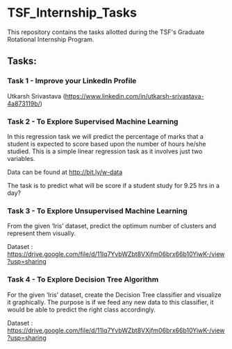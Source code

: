 # TSF_Internship_Tasks
This repository contains the tasks allotted during the TSF's Graduate Rotational Internship Program.

## Tasks:
### Task 1 - Improve your LinkedIn Profile 
Utkarsh Srivastava (https://www.linkedin.com/in/utkarsh-srivastava-4a873119b/)

### Task 2 - To Explore Supervised Machine Learning
In this regression task we will predict the percentage of marks that a student is expected to score based upon the number of hours he/she studied. This is a simple linear regression task as it involves just two variables.

Data can be found at http://bit.ly/w-data

The task is to predict what will be score if a student study for 9.25 hrs in a day?

### Task 3 - To Explore Unsupervised Machine Learning
From the given ‘Iris’ dataset, predict the optimum number of clusters and represent them visually.

Dataset :
https://drive.google.com/file/d/11Iq7YvbWZbt8VXjfm06brx66b10YiwK-/view?usp=sharing

### Task 4 - To Explore Decision Tree Algorithm
For the given ‘Iris’ dataset, create the Decision Tree classifier and visualize it graphically. The purpose is if we feed any new data to this classifier, it would be able to predict the right class accordingly.

Dataset :
https://drive.google.com/file/d/11Iq7YvbWZbt8VXjfm06brx66b10YiwK-/view?usp=sharing
